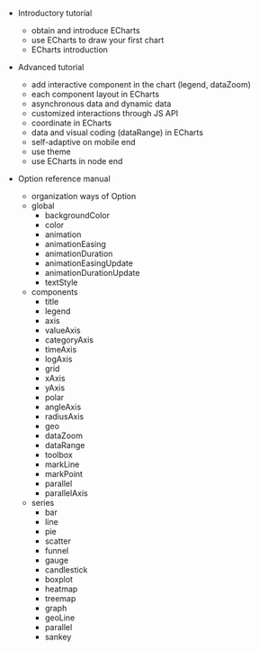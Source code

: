 + Introductory tutorial

    + obtain and introduce ECharts
    + use ECharts to draw your first chart
    + ECharts introduction

+ Advanced tutorial
    + add interactive component in the chart (legend, dataZoom) 
    + each component layout in ECharts 
    + asynchronous data and dynamic data
    + customized interactions through JS API 
    + coordinate in ECharts
    + data and visual coding (dataRange)  in ECharts 
    + self-adaptive on mobile end
    + use theme
    + use ECharts in node end

+ Option reference manual
    + organization ways of Option
    + global
        + backgroundColor
        + color
        + animation
        + animationEasing
        + animationDuration
        + animationEasingUpdate
        + animationDurationUpdate
        + textStyle
    + components
        + title
        + legend
        + axis
        + valueAxis
        + categoryAxis
        + timeAxis
        + logAxis
        + grid
        + xAxis
        + yAxis
        + polar
        + angleAxis
        + radiusAxis
        + geo
        + dataZoom
        + dataRange
        + toolbox
        + markLine
        + markPoint
        + parallel
        + parallelAxis
    + series
        + bar
        + line
        + pie
        + scatter
        + funnel
        + gauge
        + candlestick
        + boxplot
        + heatmap
        + treemap
        + graph
        + geoLine
        + parallel
        + sankey